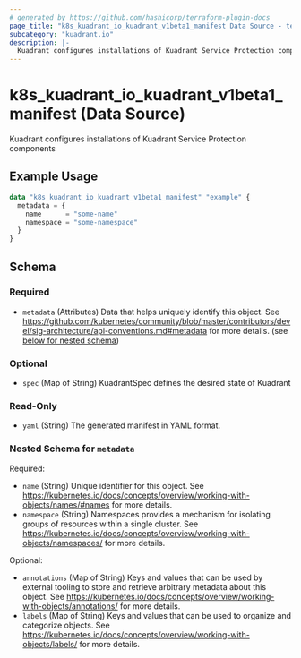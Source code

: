 ```yaml
---
# generated by https://github.com/hashicorp/terraform-plugin-docs
page_title: "k8s_kuadrant_io_kuadrant_v1beta1_manifest Data Source - terraform-provider-k8s"
subcategory: "kuadrant.io"
description: |-
  Kuadrant configures installations of Kuadrant Service Protection components
---
```


# k8s_kuadrant_io_kuadrant_v1beta1_manifest (Data Source)

Kuadrant configures installations of Kuadrant Service Protection components

## Example Usage

```terraform
data "k8s_kuadrant_io_kuadrant_v1beta1_manifest" "example" {
  metadata = {
    name      = "some-name"
    namespace = "some-namespace"
  }
}
```

<!-- schema generated by tfplugindocs -->
## Schema

### Required

- `metadata` (Attributes) Data that helps uniquely identify this object. See https://github.com/kubernetes/community/blob/master/contributors/devel/sig-architecture/api-conventions.md#metadata for more details. (see [below for nested schema](#nestedatt--metadata))

### Optional

- `spec` (Map of String) KuadrantSpec defines the desired state of Kuadrant

### Read-Only

- `yaml` (String) The generated manifest in YAML format.

<a id="nestedatt--metadata"></a>
### Nested Schema for `metadata`

Required:

- `name` (String) Unique identifier for this object. See https://kubernetes.io/docs/concepts/overview/working-with-objects/names/#names for more details.
- `namespace` (String) Namespaces provides a mechanism for isolating groups of resources within a single cluster. See https://kubernetes.io/docs/concepts/overview/working-with-objects/namespaces/ for more details.

Optional:

- `annotations` (Map of String) Keys and values that can be used by external tooling to store and retrieve arbitrary metadata about this object. See https://kubernetes.io/docs/concepts/overview/working-with-objects/annotations/ for more details.
- `labels` (Map of String) Keys and values that can be used to organize and categorize objects. See https://kubernetes.io/docs/concepts/overview/working-with-objects/labels/ for more details.
